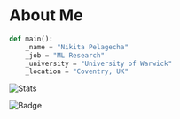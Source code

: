 # About Me

```python
def main():
    _name = "Nikita Pelagecha"
    _job = "ML Research"
    _university = "University of Warwick"
    _location = "Coventry, UK"
```

![Stats](https://github-readme-stats.vercel.app/api?username=pelagecha&show_icons=true&theme=radical)

<!--
**pelagecha/pelagecha** is a ✨ _special_ ✨ repository because its `README.md` (this file) appears on your GitHub profile.

Here are some ideas to get you started:

- 🔭 I’m currently working on ...
- 🌱 I’m currently learning ...
- 👯 I’m looking to collaborate on ...
- 🤔 I’m looking for help with ...
- 💬 Ask me about ...
- 📫 How to reach me: ...
- 😄 Pronouns: ...
- ⚡ Fun fact: ...
-->
![Badge](https://img.shields.io/badge/Python-Developer-blue)
